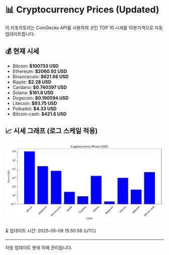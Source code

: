 
# 📊 Cryptocurrency Prices (Updated)

이 리포지토리는 CoinGecko API를 사용하여 코인 TOP 10 시세를 10분가격으로 자동 업데이트합니다.

## 💰 현재 시세
- Bitcoin: **$100733 USD**
- Ethereum: **$2060.92 USD**
- Binancecoin: **$621.66 USD**
- Ripple: **$2.28 USD**
- Cardano: **$0.740397 USD**
- Solana: **$161.8 USD**
- Dogecoin: **$0.190594 USD**
- Litecoin: **$93.75 USD**
- Polkadot: **$4.33 USD**
- Bitcoin-cash: **$421.6 USD**

## 📈 시세 그래프 (로그 스케일 적용)
![Crypto Prices](crypto_prices.png)

⏳ 업데이트 시간: 2025-05-08 15:50:58 (UTC)

---
자동 업데이트 봇에 의해 관리됩니다.
